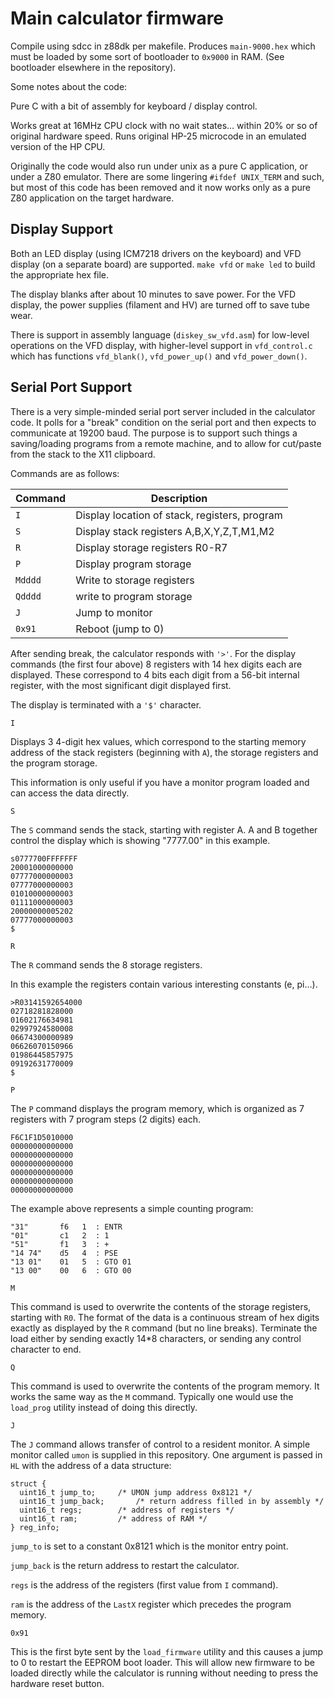# Main calculator firmware

Compile using sdcc in z88dk per makefile.  Produces
`main-9000.hex` which must be loaded by some sort of bootloader
to `0x9000` in RAM.  (See bootloader elsewhere in the repository).

Some notes about the code:

Pure C with a bit of assembly for keyboard / display control.

Works great at 16MHz CPU clock with no wait states... within 20%
or so of original hardware speed.  Runs original HP-25 microcode
in an emulated version of the HP CPU.

Originally the code would also run under unix as a pure C application,
or under a Z80 emulator.  There are some lingering `#ifdef UNIX_TERM`
and such, but most of this code has been removed and it now works
only as a pure Z80 application on the target hardware.

## Display Support

Both an LED display (using ICM7218 drivers on the keyboard) and VFD
display (on a separate board) are supported.  ```make vfd``` or
```make led``` to build the appropriate hex file.

The display blanks after about 10 minutes to save power.
For the VFD display, the power supplies (filament and HV) are turned
off to save tube wear.

There is support in assembly language (```diskey_sw_vfd.asm```) for
low-level operations on the VFD display, with higher-level support
in ```vfd_control.c``` which has functions ```vfd_blank()```,
```vfd_power_up()``` and ```vfd_power_down()```.

## Serial Port Support

There is a very simple-minded serial port server included in the
calculator code.  It polls for a "break" condition on the serial port
and then expects to communicate at 19200 baud.  The purpose is to support
such things a saving/loading programs from a remote machine, and to
allow for cut/paste from the stack to the X11 clipboard.

Commands are as follows:

Command   | Description
-------   | -----------  
 `I    `  | Display location of stack, registers, program
 `S    `  | Display stack registers A,B,X,Y,Z,T,M1,M2
 `R    `  | Display storage registers R0-R7
 `P    `  | Display program storage
 `Mdddd`  | Write to storage registers
 `Qdddd`  | write to program storage
 `J    `  | Jump to monitor
 `0x91`   | Reboot (jump to 0)

After sending break, the calculator responds with `'>'`.
For the display commands (the first four above) 8 registers
with 14 hex digits each are displayed.  These correspond to
4 bits each digit from a 56-bit internal register, with
the most significant digit displayed first.

The display is terminated with a `'$'` character.

`I`

Displays 3 4-digit hex values, which correspond to the starting
memory address of the stack registers (beginning with `A`),
the storage registers and the program storage.

This information is only useful if you have a monitor program
loaded and can access the data directly.

`S`

The `S` command sends the stack, starting with register A.
A and B together control the display which is showing "7777.00"
in this example.

```
s0777700FFFFFFF                                                               
20001000000000                                                                  
07777000000003                                                                  
07777000000003                                                                  
01010000000003                                                                  
01111000000003                                                                  
20000000005202                                                                  
07777000000003                                                                  
$
```

`R`

The `R` command sends the 8 storage registers.

In this example the registers contain various interesting constants
(e, pi...).

```
>R03141592654000                                                               
02718281828000                                                                  
01602176634981                                                                  
02997924580008                                                                  
06674300000989                                                                  
06626070150966                                                                  
01986445857975                                                                  
09192631770009                                                                  
$
```

`P`

The `P` command displays the program memory, which is organized
as 7 registers with 7 program steps (2 digits) each.

```
F6C1F1D5010000
00000000000000
00000000000000
00000000000000
00000000000000
00000000000000
00000000000000
```

The example above represents a simple counting program:

```
"31"       f6   1  : ENTR
"01"       c1   2  : 1
"51"       f1   3  : +
"14 74"    d5   4  : PSE
"13 01"    01   5  : GTO 01
"13 00"    00   6  : GTO 00
```

`M`

This command is used to overwrite the contents of the storage registers,
starting with `R0`.  The format of the data is a continuous stream of
hex digits exactly as displayed by the `R` command (but no line breaks).
Terminate the load either by sending exactly 14*8 characters, or sending
any control character to end.

`Q`

This command is used to overwrite the contents of the program memory.
It works the same way as the `M` command.  Typically one would use
the `load_prog` utility instead of doing this directly.

`J`

The `J` command allows transfer of control to a resident
monitor.  A simple monitor called `umon` is supplied in this repository.
One argument is passed in `HL` with the address of a data structure:

```
struct {
  uint16_t jump_to;		/* UMON jump address 0x8121 */
  uint16_t jump_back;		/* return address filled in by assembly */
  uint16_t regs;		/* address of registers */
  uint16_t ram;			/* address of RAM */
} reg_info;
```

`jump_to` is set to a constant 0x8121 which is the monitor entry point.

`jump_back` is the return address to restart the calculator.

`regs` is the address of the registers (first value from `I` command).

`ram` is the address of the `LastX` register which precedes the program
memory.

`0x91`

This is the first byte sent by the `load_firmware` utility and this
causes a jump to 0 to restart the EEPROM boot loader.  This will allow
new firmware to be loaded directly while the calculator is running
without needing to press the hardware reset button.
